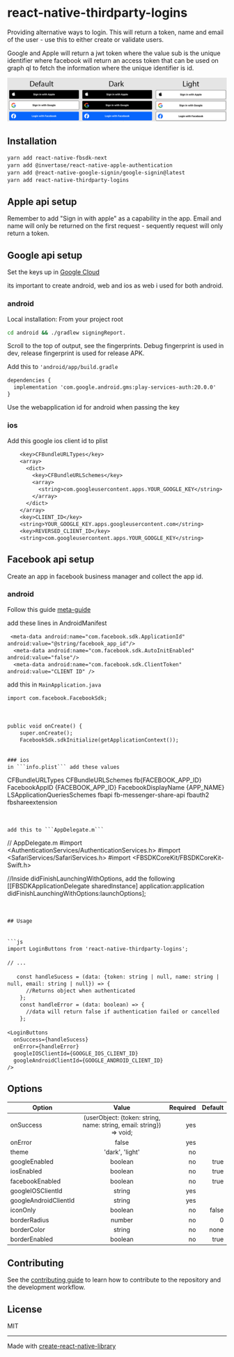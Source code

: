 # react-native-thirdparty-logins

Providing alternative ways to login. This will return a token, name and email of the user - use this to either create or validate users.

Google and Apple will return a jwt token where the value sub is the unique identifier where facebook will return an access token that can be used on graph ql to fetch the information where the unique identifier is id. 


<p align="center"> <img src="https://github.com/a-b-riecke/react-native-thirdparty-logins/blob/main/example/assets/ButtonExamples.png" /> </p>

## Installation

```sh
yarn add react-native-fbsdk-next
yarn add @invertase/react-native-apple-authentication
yarn add @react-native-google-signin/google-signin@latest
yarn add react-native-thirdparty-logins
```

## Apple api setup
Remember to add "Sign in with apple" as a capability in the app.
Email and name will only be returned on the first request - sequently request will only return a token.

## Google api setup
 Set the keys up in [Google Cloud](https://peerlist.io/blog/engineering/implementing-google-signin-in-react-native#10-possible-problem-developer_error)

 its important to create android, web and ios as web i used for both android. 
 
### android

Local installation:
From your project root 
```sh
cd android && ./gradlew signingReport.
```

Scroll to the top of output, see the fingerprints. Debug fingerprint is used in dev, release fingerprint is used for release APK.

Add this to ```'android/app/build.gradle```
```
dependencies {
  implementation 'com.google.android.gms:play-services-auth:20.0.0'
}
```

Use the webapplication id for android when passing the key





### ios
Add this google ios client id to plist
```
    <key>CFBundleURLTypes</key>
    <array>
      <dict>
        <key>CFBundleURLSchemes</key>
        <array>
          <string>com.googleusercontent.apps.YOUR_GOOGLE_KEY</string>
        </array>
      </dict>
    </array>
    <key>CLIENT_ID</key>
    <string>YOUR_GOOGLE_KEY.apps.googleusercontent.com</string>
    <key>REVERSED_CLIENT_ID</key>
    <string>com.googleusercontent.apps.YOUR_GOOGLE_KEY</string>
```

## Facebook api setup
Create an app in facebook business manager and collect the app id.

### android
Follow this guide [meta-guide](https://developers.facebook.com/quickstarts/500494642785818/?platform=android)

add these lines in AndroidManifest
```
 <meta-data android:name="com.facebook.sdk.ApplicationId" android:value="@string/facebook_app_id"/>
  <meta-data android:name="com.facebook.sdk.AutoInitEnabled" android:value="false"/>
  <meta-data android:name="com.facebook.sdk.ClientToken" android:value="CLIENT ID" />
  ```

add this in ```MainApplication.java```
```
import com.facebook.FacebookSdk;



public void onCreate() {
    super.onCreate();
    FacebookSdk.sdkInitialize(getApplicationContext());
```
```

### ios
in ```info.plist``` add these values
```
<key>CFBundleURLTypes</key>
<array>
  <dict>
    <key>CFBundleURLSchemes</key>
    <array>
      <string>fb{FACEBOOK_APP_ID}</string>
    </array>
  </dict>
</array>
<key>FacebookAppID</key>
<string>{FACEBOOK_APP_ID}</string>
<key>FacebookDisplayName</key>
<string>{APP_NAME}</string>
<key>LSApplicationQueriesSchemes</key>
<array>
  <string>fbapi</string>
  <string>fb-messenger-share-api</string>
  <string>fbauth2</string>
  <string>fbshareextension</string>
</array>
```


add this to ```AppDelegate.m```
```
//  AppDelegate.m
#import <AuthenticationServices/AuthenticationServices.h>
#import <SafariServices/SafariServices.h>
#import <FBSDKCoreKit/FBSDKCoreKit-Swift.h>

 //Inside didFinishLaunchingWithOptions, add the following
  [[FBSDKApplicationDelegate sharedInstance] application:application
                       didFinishLaunchingWithOptions:launchOptions];
```


## Usage


```js
import LoginButtons from 'react-native-thirdparty-logins';

// ...

   const handleSucess = (data: {token: string | null, name: string | null, email: string | null}) => {
      //Returns object when authenticated
    };
    const handleError = (data: boolean) => {
      //data will return false if authentication failed or cancelled
    };

<LoginButtons
  onSuccess={handleSucess}
  onError={handleError}
  googleIOSClientId={GOOGLE_IOS_CLIENT_ID}
  googleAndroidClientId={GOOGLE_ANDROID_CLIENT_ID}
/>
```
 ## Options

| Option        | Value        | Required  | Default |
| ------------- |:-------------:| -----:| -----: |
|onSuccess     |  (userObject: {token: string, name: string, email: string}) => void;| yes | |
|onError           |false | yes |  |
|theme | 'dark', 'light' | no |  |
|googleEnabled | boolean | no | true |
|iosEnabled | boolean | no | true |
|facebookEnabled | boolean | no | true |
|googleIOSClientId | string | yes |  |
|googleAndroidClientId | string | yes |  |
|iconOnly | boolean | no |false |
|borderRadius | number | no | 0 |
|borderColor | string | no | none |
|borderEnabled | boolean | no | true |

## Contributing

See the [contributing guide](CONTRIBUTING.md) to learn how to contribute to the repository and the development workflow.

## License

MIT

---

Made with [create-react-native-library](https://github.com/callstack/react-native-builder-bob)
